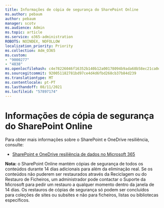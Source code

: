 ```yaml
---
title: Informações de cópia de segurança do SharePoint Online
ms.author: pebaum
author: pebaum
manager: scotv
ms.audience: Admin
ms.topic: article
ms.service: o365-administration
ROBOTS: NOINDEX, NOFOLLOW
localization_priority: Priority
ms.collection: Adm_O365
ms.custom:
- "9000277"
- "4838"
ms.openlocfilehash: c4e78226046f16352b140b12a00178094b9ada68b58ec21ca0d974792c8e3068
ms.sourcegitcommit: 920051182781bd97ce4d4d6fbd268cb37b84d239
ms.translationtype: MT
ms.contentlocale: pt-PT
ms.lasthandoff: 08/11/2021
ms.locfileid: "57897174"
---
```

# <a name="sharepoint-online-backup-information"></a>Informações de cópia de segurança do SharePoint Online

Para obter mais informações sobre o SharePoint e OneDrive resiliência, consulte:

- [SharePoint e OneDrive resiliência de dados no Microsoft 365](https://docs.microsoft.com/compliance/assurance/assurance-sharepoint-onedrive-data-resiliency)

**Nota:** o SharePoint Online mantém cópias de segurança de todos os conteúdos durante 14 dias adicionais para além da eliminação real. Se os conteúdos não [](https://support.microsoft.com/office/restore-deleted-items-from-the-site-collection-recycle-bin-5fa924ee-16d7-487b-9a0a-021b9062d14b) puderem ser restaurados através da Reciclagem ou do Restauro de Ficheiros, [](https://support.microsoft.com/office/restore-your-onedrive-fa231298-759d-41cf-bcd0-25ac53eb8a15)um administrador pode contactar o Suporte da Microsoft para pedir um restauro a qualquer momento dentro da janela de 14 dias. Os restauros de cópias de segurança só podem ser concluídos para coleções de sites ou subsites e não para ficheiros, listas ou bibliotecas específicos.

